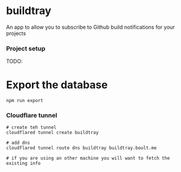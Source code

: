 # buildtray

An app to allow you to subscribe to Github build notifications for your projects

### Project setup
TODO:

# Export the database
`npm run export`

### Cloudflare tunnel

```
# create teh tunnel
cloudflared tunnel create buildtray

# add dns
cloudflared tunnel route dns buildtray buildtray.boult.me

# if you are using an other machine you will want to fetch the existing info
```